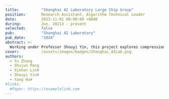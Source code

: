 ```yaml
---
title:          "Shanghai AI Laboratory Large Chip Group"
position:       Research Assistant, Algorithm Technical Leader
date:           2023-11-01 00:00:00 +0800
during:         Jun. 20213 - present
selected:       false
pub:            "Shanghai AI Laboratory"
pub_date:       "2024"
abstract: >-
  Working under Professor Shouyi Yin, this project explores compression technologies for general visual models, with two papers under preparation for submission to CVPR 2025 and ICCV 2025. Developed a new adaptive knowledge distillation algorithm, achieving high-quality model compression with an accuracy reduction of less than 2%.
cover:          /assets/images/badges/Shanghai_AILab.png
authors:
  - Yu Zhang
  - Shujun Peng
  - Xinhan Lin#
  - Shouyi Yin#
  - Yang Hu#
#links:
  #Paper: https://examplelink.com
---
```

